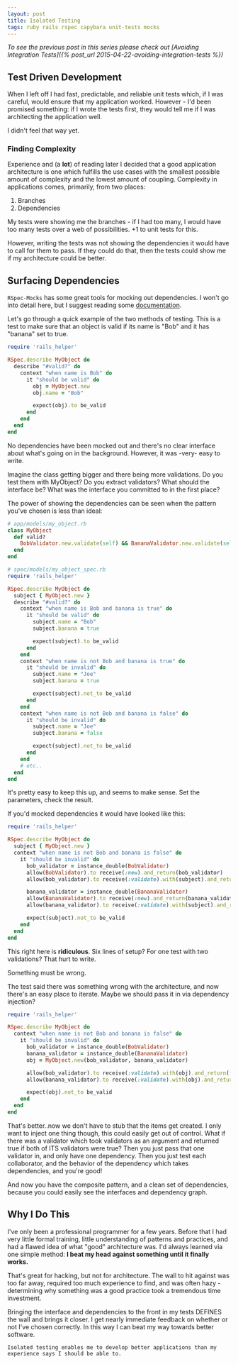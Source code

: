 ```yaml
---
layout: post
title: Isolated Testing
tags: ruby rails rspec capybara unit-tests mocks
---
```


*To see the previous post in this series please check out [Avoiding Integration Tests]({% post_url 2015-04-22-avoiding-integration-tests %})*

## Test Driven Development

When I left off I had fast, predictable, and reliable unit tests which, if I was
careful, would ensure that my application worked. However - I'd been promised
something: if I wrote the tests first, they would tell me if I was architecting
the application well.

I didn't feel that way yet.

### Finding Complexity

Experience and (a **lot**) of reading later I decided that a good application
architecture is one which fulfills the use cases with the smallest possible
amount of complexity and the lowest amount of coupling. Complexity in
applications comes, primarily, from two places:

1. Branches
2. Dependencies

My tests were showing me the branches - if I had too many, I would have too many
tests over a web of possibilities. +1 to unit tests for this.

However, writing the tests was not showing the dependencies it would
have to call for them to pass. If they could do that, then the tests could show
me if my architecture could be better.

## Surfacing Dependencies

`RSpec-Mocks` has some great tools for mocking out dependencies. I won't go into
detail here, but I suggest reading some
[documentation](https://www.relishapp.com/rspec/rspec-mocks/docs).

Let's go through a quick example of the two methods of testing. This is a test
to make sure that an object is valid if its name is "Bob" and it has "banana"
set to true.

```ruby
require 'rails_helper'

RSpec.describe MyObject do
  describe "#valid?" do
    context "when name is Bob" do
      it "should be valid" do
        obj = MyObject.new
        obj.name = "Bob"

        expect(obj).to be_valid
      end
    end
  end
end
```

No dependencies have been mocked out and there's no clear interface about what's
going on in the background. However, it was -very- easy to write.

Imagine the class getting bigger and
there being more validations. Do you test them with MyObject? Do you extract
validators? What should the interface be? What was the interface you committed
to in the first place?

The power of showing the dependencies can be seen when
the pattern you've chosen is less than ideal:

```ruby
# app/models/my_object.rb
class MyObject
  def valid?
    BobValidator.new.validate(self) && BananaValidator.new.validate(self)
  end
end

# spec/models/my_object_spec.rb
require 'rails_helper'

RSpec.describe MyObject do
  subject { MyObject.new }
  describe "#valid?" do
    context "when name is Bob and banana is true" do
      it "should be valid" do
        subject.name = "Bob"
        subject.banana = true

        expect(subject).to be_valid
      end
    end
    context "when name is not Bob and banana is true" do
      it "should be invalid" do
        subject.name = "Joe"
        subject.banana = true

        expect(subject).not_to be_valid
      end
    end
    context "when name is not Bob and banana is false" do
      it "should be invalid" do
        subject.name = "Joe"
        subject.banana = false

        expect(subject).not_to be_valid
      end
    end
    # etc..
  end
end
```
It's pretty easy to keep this up, and seems to make sense. Set the parameters,
check the result.

If you'd mocked dependencies it would have looked like this:

```ruby
require 'rails_helper'

RSpec.describe MyObject do
  subject { MyObject.new }
  context "when name is not Bob and banana is false" do
    it "should be invalid" do
      bob_validator = instance_double(BobValidator)
      allow(BobValidator).to receive(:new).and_return(bob_validator)
      allow(bob_validator).to receive(:validate).with(subject).and_return(false)

      banana_validator = instance_double(BananaValidator)
      allow(BananaValidator).to receive(:new).and_return(banana_validator)
      allow(banana_validator).to receive(:validate).with(subject).and_return(false)

      expect(subject).not_to be_valid
    end
  end
end
```

This right here is **ridiculous**. Six lines of setup? For one test with two validations? That hurt to write.

Something must be wrong.

The test said there was something wrong with the architecture, and now there's
an easy place to iterate. Maybe we should pass it in via dependency injection?

```ruby
require 'rails_helper'

RSpec.describe MyObject do
  context "when name is not Bob and banana is false" do
    it "should be invalid" do
      bob_validator = instance_double(BobValidator)
      banana_validator = instance_double(BananaValidator)
      obj = MyObject.new(bob_validator, banana_validator)

      allow(bob_validator).to receive(:validate).with(obj).and_return(false)
      allow(banana_validator).to receive(:validate).with(obj).and_return(false)

      expect(obj).not_to be_valid
    end
  end
end
```

That's better..now we don't have to stub that the items get created. I only want
to inject one thing though, this could easily get out of control. What if there
was a validator which took validators as an argument and returned true if both
of ITS validators were true? Then you just pass that one validator in, and only
have one dependency. Then you just test each collaborator, and the behavior of
the dependency which takes dependencies, and you're good!

And now you have the composite pattern, and a clean set of dependencies, because
you could easily see the interfaces and dependency graph.

## Why I Do This

I've only been a professional programmer for a few years. Before that I had very
little formal training, little understanding of patterns and practices, and had
a flawed idea of what "good" architecture was. I'd always learned via one simple
method: **I beat my head against something until it finally works.**

That's great for hacking, but not for architecture. The wall to hit against was
too far away, required too much experience to find, and was often hazy -
determining why something was a good practice took a tremendous time investment.

Bringing the interface and dependencies to the front in my tests DEFINES the
wall and brings it closer. I get nearly immediate feedback on whether or not
I've chosen correctly. In this way I can beat my way towards better software.

`Isolated testing enables me to develop better applications than my experience says I
should be able to.`
